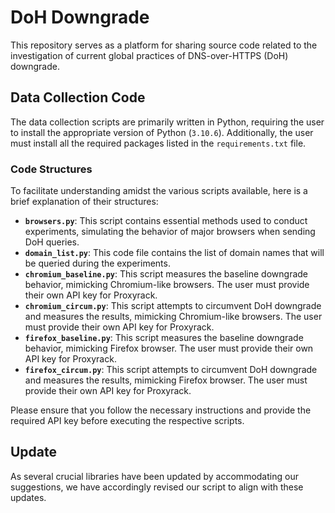# DoH Downgrade
This repository serves as a platform for sharing source code related to the investigation of current global practices of DNS-over-HTTPS (DoH) downgrade.

## Data Collection Code
The data collection scripts are primarily written in Python, requiring the user to install the appropriate version of Python (`3.10.6`). Additionally, the user must install all the required packages listed in the `requirements.txt` file.

### Code Structures
To facilitate understanding amidst the various scripts available, here is a brief explanation of their structures:

* **`browsers.py`**: This script contains essential methods used to conduct experiments, simulating the behavior of major browsers when sending DoH queries.
* **`domain_list.py`**: This code file contains the list of domain names that will be queried during the experiments.
* **`chromium_baseline.py`**: This script measures the baseline downgrade behavior, mimicking Chromium-like browsers. The user must provide their own API key for Proxyrack.
* **`chromium_circum.py`**: This script attempts to circumvent DoH downgrade and measures the results, mimicking Chromium-like browsers. The user must provide their own API key for Proxyrack.
* **`firefox_baseline.py`**: This script measures the baseline downgrade behavior, mimicking Firefox browser. The user must provide their own API key for Proxyrack.
* **`firefox_circum.py`**: This script attempts to circumvent DoH downgrade and measures the results, mimicking Firefox browser. The user must provide their own API key for Proxyrack.

Please ensure that you follow the necessary instructions and provide the required API key before executing the respective scripts.

## Update
As several crucial libraries have been updated by accommodating our suggestions, we have accordingly revised our script to align with these updates.